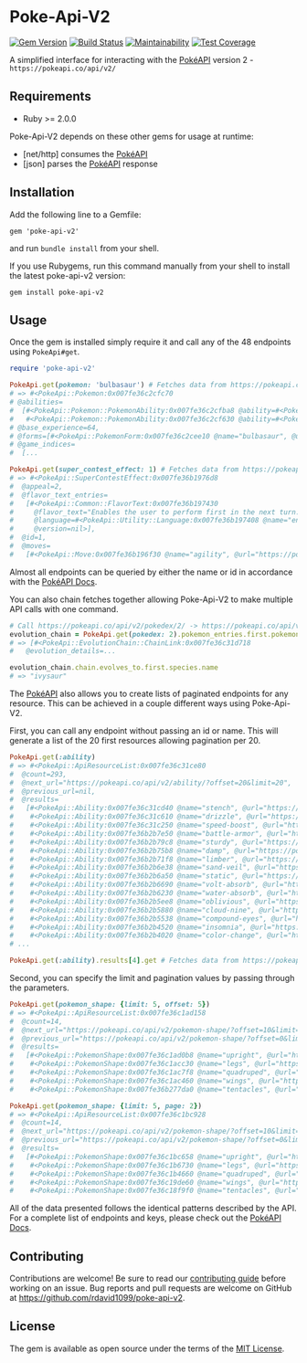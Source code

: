 # Poke-Api-V2

[![Gem Version](https://badge.fury.io/rb/poke-api-v2.svg)](https://badge.fury.io/rb/poke-api-v2)
[![Build Status](https://semaphoreci.com/api/v1/rworkman1099/poke-api-v2/branches/master/badge.svg)](https://semaphoreci.com/rworkman1099/poke-api-v2)
[![Maintainability](https://api.codeclimate.com/v1/badges/1f0142f320ea41ce5fed/maintainability)](https://codeclimate.com/github/rdavid1099/poke-api-v2/maintainability)
[![Test Coverage](https://api.codeclimate.com/v1/badges/1f0142f320ea41ce5fed/test_coverage)](https://codeclimate.com/github/rdavid1099/poke-api-v2/test_coverage)

A simplified interface for interacting with the [PokéAPI](https://pokeapi.co/docs/v2.html) version 2 - `https://pokeapi.co/api/v2/`

## Requirements
* Ruby >= 2.0.0

Poke-Api-V2 depends on these other gems for usage at runtime:
* [net/http] consumes the [PokéAPI](https://pokeapi.co/docs/v2.html)
* [json] parses the [PokéAPI](https://pokeapi.co/docs/v2.html) response

## Installation
Add the following line to a Gemfile:

    gem 'poke-api-v2'

and run `bundle install` from your shell.

If you use Rubygems, run this command manually from your shell to install the latest poke-api-v2 version:

    gem install poke-api-v2


## Usage
Once the gem is installed simply require it and call any of the 48 endpoints using `PokeApi#get`.
```ruby
require 'poke-api-v2'

PokeApi.get(pokemon: 'bulbasaur') # Fetches data from https://pokeapi.co/api/v2/pokemon/bulbasaur/
# => #<PokeApi::Pokemon:0x007fe36c2cfc70
# @abilities=
#  [#<PokeApi::Pokemon::PokemonAbility:0x007fe36c2cfba8 @ability=#<PokeApi::Ability:0x007fe36c2cfb80 @name="chlorophyll", @url="https://pokeapi.co/api/v2/ability/34/">, @is_hidden=true, @slot=3>,
#   #<PokeApi::Pokemon::PokemonAbility:0x007fe36c2cf630 @ability=#<PokeApi::Ability:0x007fe36c2cf590 @name="overgrow", @url="https://pokeapi.co/api/v2/ability/65/">, @is_hidden=false, @slot=1>],
# @base_experience=64,
# @forms=[#<PokeApi::PokemonForm:0x007fe36c2cee10 @name="bulbasaur", @url="https://pokeapi.co/api/v2/pokemon-form/1/">],
# @game_indices=
#  [...

PokeApi.get(super_contest_effect: 1) # Fetches data from https://pokeapi.co/api/v2/super-contest-effect/1/
# => #<PokeApi::SuperContestEffect:0x007fe36b1976d8
#  @appeal=2,
#  @flavor_text_entries=
#   [#<PokeApi::Common::FlavorText:0x007fe36b197430
#     @flavor_text="Enables the user to perform first in the next turn.",
#     @language=#<PokeApi::Utility::Language:0x007fe36b197408 @name="en", @url="https://pokeapi.co/api/v2/language/9/">,
#     @version=nil>],
#  @id=1,
#  @moves=
#   [#<PokeApi::Move:0x007fe36b196f30 @name="agility", @url="https://pokeapi.co/api/v2/move/97/">,
```

Almost all endpoints can be queried by either the name or id in accordance with the [PokéAPI Docs](https://pokeapi.co/docs/v2.html).

You can also chain fetches together allowing Poke-Api-V2 to make multiple API calls with one command.

```ruby
# Call https://pokeapi.co/api/v2/pokedex/2/ -> https://pokeapi.co/api/v2/pokemon-species/1/ -> https://pokeapi.co/api/v2/evolution-chain/1/
evolution_chain = PokeApi.get(pokedex: 2).pokemon_entries.first.pokemon_species.get.evolution_chain.get
# => [#<PokeApi::EvolutionChain::ChainLink:0x007fe36c31d718
#   @evolution_details=...

evolution_chain.chain.evolves_to.first.species.name
# => "ivysaur"
```

The [PokéAPI](https://pokeapi.co/docs/v2.html) also allows you to create lists of paginated endpoints for any resource. This can be achieved in a couple different ways using Poke-Api-V2.

First, you can call any endpoint without passing an id or name. This will generate a list of the 20 first resources allowing pagination per 20.

```ruby
PokeApi.get(:ability)
# => #<PokeApi::ApiResourceList:0x007fe36c31ce80
#  @count=293,
#  @next_url="https://pokeapi.co/api/v2/ability/?offset=20&limit=20",
#  @previous_url=nil,
#  @results=
#   [#<PokeApi::Ability:0x007fe36c31cd40 @name="stench", @url="https://pokeapi.co/api/v2/ability/1/">,
#    #<PokeApi::Ability:0x007fe36c31c610 @name="drizzle", @url="https://pokeapi.co/api/v2/ability/2/">,
#    #<PokeApi::Ability:0x007fe36c31c250 @name="speed-boost", @url="https://pokeapi.co/api/v2/ability/3/">,
#    #<PokeApi::Ability:0x007fe36b2b7e50 @name="battle-armor", @url="https://pokeapi.co/api/v2/ability/4/">,
#    #<PokeApi::Ability:0x007fe36b2b79c8 @name="sturdy", @url="https://pokeapi.co/api/v2/ability/5/">,
#    #<PokeApi::Ability:0x007fe36b2b75b8 @name="damp", @url="https://pokeapi.co/api/v2/ability/6/">,
#    #<PokeApi::Ability:0x007fe36b2b71f8 @name="limber", @url="https://pokeapi.co/api/v2/ability/7/">,
#    #<PokeApi::Ability:0x007fe36b2b6e38 @name="sand-veil", @url="https://pokeapi.co/api/v2/ability/8/">,
#    #<PokeApi::Ability:0x007fe36b2b6a50 @name="static", @url="https://pokeapi.co/api/v2/ability/9/">,
#    #<PokeApi::Ability:0x007fe36b2b6690 @name="volt-absorb", @url="https://pokeapi.co/api/v2/ability/10/">,
#    #<PokeApi::Ability:0x007fe36b2b6230 @name="water-absorb", @url="https://pokeapi.co/api/v2/ability/11/">,
#    #<PokeApi::Ability:0x007fe36b2b5ee8 @name="oblivious", @url="https://pokeapi.co/api/v2/ability/12/">,
#    #<PokeApi::Ability:0x007fe36b2b5880 @name="cloud-nine", @url="https://pokeapi.co/api/v2/ability/13/">,
#    #<PokeApi::Ability:0x007fe36b2b5538 @name="compound-eyes", @url="https://pokeapi.co/api/v2/ability/14/">,
#    #<PokeApi::Ability:0x007fe36b2b4520 @name="insomnia", @url="https://pokeapi.co/api/v2/ability/15/">,
#    #<PokeApi::Ability:0x007fe36b2b4020 @name="color-change", @url="https://pokeapi.co/api/v2/ability/16/">,
# ...

PokeApi.get(:ability).results[4].get # Fetches data from https://pokeapi.co/api/v2/ability/5/
```

Second, you can specify the limit and pagination values by passing through the parameters.

```ruby
PokeApi.get(pokemon_shape: {limit: 5, offset: 5})
# => #<PokeApi::ApiResourceList:0x007fe36c1ad158
#  @count=14,
#  @next_url="https://pokeapi.co/api/v2/pokemon-shape/?offset=10&limit=4",
#  @previous_url="https://pokeapi.co/api/v2/pokemon-shape/?offset=0&limit=5",
#  @results=
#   [#<PokeApi::PokemonShape:0x007fe36c1ad0b8 @name="upright", @url="https://pokeapi.co/api/v2/pokemon-shape/6/">,
#    #<PokeApi::PokemonShape:0x007fe36c1acc30 @name="legs", @url="https://pokeapi.co/api/v2/pokemon-shape/7/">,
#    #<PokeApi::PokemonShape:0x007fe36c1ac7f8 @name="quadruped", @url="https://pokeapi.co/api/v2/pokemon-shape/8/">,
#    #<PokeApi::PokemonShape:0x007fe36c1ac460 @name="wings", @url="https://pokeapi.co/api/v2/pokemon-shape/9/">,
#    #<PokeApi::PokemonShape:0x007fe36b277da0 @name="tentacles", @url="https://pokeapi.co/api/v2/pokemon-shape/10/">]>

PokeApi.get(pokemon_shape: {limit: 5, page: 2})
# => #<PokeApi::ApiResourceList:0x007fe36c1bc928
#  @count=14,
#  @next_url="https://pokeapi.co/api/v2/pokemon-shape/?offset=10&limit=4",
#  @previous_url="https://pokeapi.co/api/v2/pokemon-shape/?offset=0&limit=5",
#  @results=
#   [#<PokeApi::PokemonShape:0x007fe36c1bc658 @name="upright", @url="https://pokeapi.co/api/v2/pokemon-shape/6/">,
#    #<PokeApi::PokemonShape:0x007fe36c1b6730 @name="legs", @url="https://pokeapi.co/api/v2/pokemon-shape/7/">,
#    #<PokeApi::PokemonShape:0x007fe36c1b4660 @name="quadruped", @url="https://pokeapi.co/api/v2/pokemon-shape/8/">,
#    #<PokeApi::PokemonShape:0x007fe36c19de60 @name="wings", @url="https://pokeapi.co/api/v2/pokemon-shape/9/">,
#    #<PokeApi::PokemonShape:0x007fe36c18f9f0 @name="tentacles", @url="https://pokeapi.co/api/v2/pokemon-shape/10/">]>
```

All of the data presented follows the identical patterns described by the API. For a complete list of endpoints and keys, please check out the [PokéAPI Docs](https://pokeapi.co/docs/v2).

## Contributing

Contributions are welcome! Be sure to read our [contributing guide](https://github.com/rdavid1099/poke-api-v2/blob/master/CONTRIBUTING.md) before working on an issue. Bug reports and pull requests are welcome on GitHub at https://github.com/rdavid1099/poke-api-v2.

## License

The gem is available as open source under the terms of the [MIT License](http://opensource.org/licenses/MIT).
